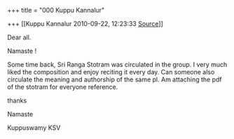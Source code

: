 +++
title = "000 Kuppu Kannalur"

+++
[[Kuppu Kannalur	2010-09-22, 12:23:33 [Source](https://groups.google.com/g/samskrita/c/lUQt5d3hTHA)]]



Dear all.



Namaste !



Some time back, Sri Ranga Stotram was circulated in the group. I very much liked the composition and enjoy reciting it every day. Can someone also circulate the meaning and authorship of the same pl. Am attaching the pdf of the stotram for everyone reference.



thanks



Namaste

Kuppuswamy KSV

